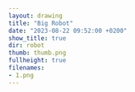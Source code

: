 ```yaml
---
layout: drawing
title: "Big Robot"
date: "2023-08-22 09:52:00 +0200"
show_title: true
dir: robot
thumb: thumb.png
fullheight: true
filenames: 
- 1.png
---
```

